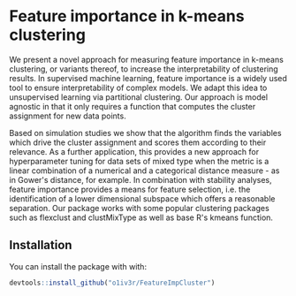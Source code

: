 # Feature importance in k-means clustering

We present a novel approach for measuring feature importance in k-means clustering, or variants thereof, to increase the interpretability of clustering results.  In supervised machine learning, feature importance is a widely used tool to ensure interpretability of complex models. We adapt this idea to unsupervised learning via partitional clustering. Our approach is model agnostic in that it only requires a function that computes the cluster assignment for new data points. 

Based on simulation studies we show that the algorithm finds the variables which drive the cluster assignment and scores them according to their relevance. As a further application, this provides a new approach for hyperparameter tuning for data sets of mixed type when the metric is a linear combination of a numerical and a categorical distance measure - as in Gower's distance, for example. In combination with stability analyses, feature importance provides a means for feature selection, i.e. the identification of a lower dimensional subspace which offers a reasonable separation. Our package works with some popular clustering packages such as flexclust and clustMixType as well as base R's kmeans function.

 
## Installation

You can install the package with with:

``` r
devtools::install_github("o1iv3r/FeatureImpCluster")
```
